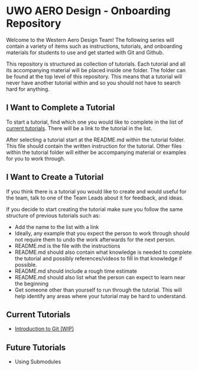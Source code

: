 # UWO AERO Design - Onboarding Repository
Welcome to the Western Aero Design Team! The following series will contain a variety of items such as instructions, tutorials, and onboarding materials for students to use and get started with Git and Github.

This repository is structured as collection of tutorials. Each tutorial and all its accompanying material will be placed inside one folder. The folder can be found at the top level of this repository. This means that a tutorial will never have another tutorial within and so you should not have to search hard for anything.

## **I Want to Complete a Tutorial**
To start a tutorial, find which one you would like to complete in the list of [current tutorials](#current-tutorials). There will be a link to the tutorial in the list. 

After selecting a tutorial start at the README.md within the tutorial folder. This file should contain the written instruction for the tutorial. Other files within the tutorial folder will either be accompanying material or examples for you to work through.

## **I Want to Create a Tutorial**
If you think there is a tutorial you would like to create and would useful for the team, talk to one of the Team Leads about it for feedback, and ideas. 

If you decide to start creating the tutorial make sure you follow the same structure of previous tutorials such as:
* Add the name to the list with a link
* Ideally, any example that you expect the person to work through should not require them to undo the work afterwards for the next person.
* README.md is the file with the instructions
* README.md should also contain what knowledge is needed to complete the tutorial and possibly references/videos to fill in that knowledge if possible.
* README.md should include a rough time estimate
* README.md should also list what the person can expect to learn near the beginning
* Get someone other than yourself to run through the tutorial. This will help identify any areas where your tutorial may be hard to understand.
  

## **Current Tutorials**
* [Introduction to Git (WIP)](git-intro)

## **Future Tutorials**
* Using Submodules